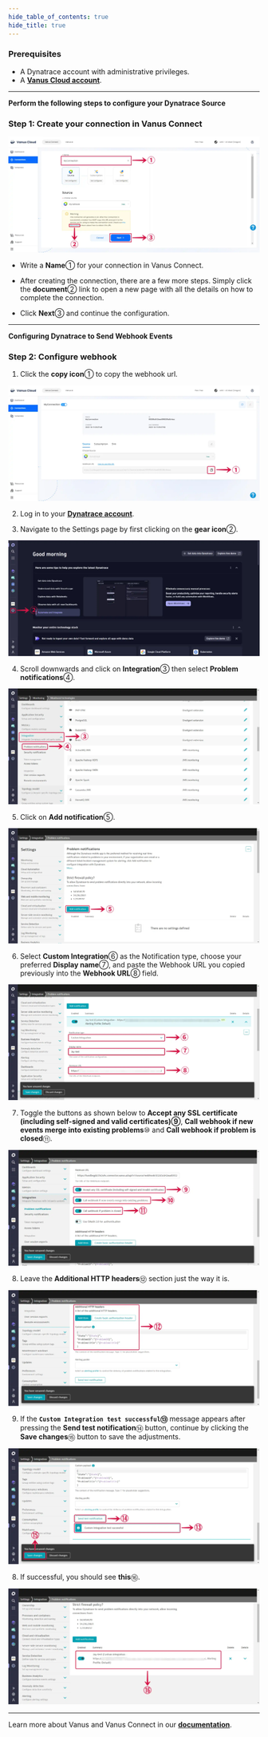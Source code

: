 ```yaml
--- 
hide_table_of_contents: true
hide_title: true
---
```


### Prerequisites

- A Dynatrace account with administrative privileges.
- A [**Vanus Cloud account**](https://cloud.vanus.ai).

---

**Perform the following steps to configure your Dynatrace Source**

### Step 1: Create your connection in Vanus Connect

![dynatrace-source-1](images/dynatrace-source-1.webp)

- Write a **Name**① for your connection in Vanus Connect.

- After creating the connection, there are a few more steps. Simply click the **document**② link to open a new page with all the details on how to complete the connection.

- Click **Next**③ and continue the configuration.

---

**Configuring Dynatrace to Send Webhook Events** 

### Step 2: Configure webhook

1. Click the **copy icon**① to copy the webhook url.

![dynatrace-source-2](images/dynatrace-source-2.webp)

2. Log in to your [**Dynatrace account**](https://sso.dynatrace.com/).

3. Navigate to the Settings page by first clicking on the **gear icon**②.

![dynatrace-source-3](images/dynatrace-source-3.webp)

4. Scroll downwards and click on **Integration**③ then select **Problem notifications**④.

![dynatrace-source-4](images/dynatrace-source-4.webp)

5. Click on **Add notification**⑤.

![dynatrace-source-5](images/dynatrace-source-5.webp)

6. Select **Custom Integration**⑥ as the Notification type, choose your preferred **Display name**⑦, and paste the Webhook URL you copied previously into the **Webhook URL**⑧ field.

![dynatrace-source-6](images/dynatrace-source-6.webp)

7. Toggle the buttons as shown below to **Accept any SSL certificate (including self-signed and valid certificates)⑨**, **Call webhook if new events merge into existing problems**⑩ and **Call webhook if problem is closed**⑪.

![dynatrace-source-7](images/dynatrace-source-7.webp)

8. Leave the **Additional HTTP headers**⑫ section just the way it is.

![dynatrace-source-8](images/dynatrace-source-8.webp)

9. If the **`Custom Integration test successful`⑬** message appears after pressing the **Send test notification**⑭ button, continue by clicking the **Save changes**⑮ button to save the adjustments.

![dynatrace-source-9](images/dynatrace-source-9.webp)

8. If successful, you should see **this**⑯.

![dynatrace-source-10](images/dynatrace-source-10.webp)

---

Learn more about Vanus and Vanus Connect in our [**documentation**](https://docs.vanus.ai).
